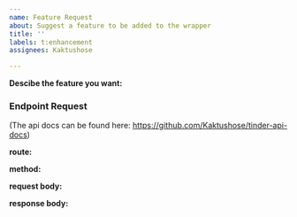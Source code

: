 ```yaml
---
name: Feature Request
about: Suggest a feature to be added to the wrapper
title: ''
labels: t:enhancement
assignees: Kaktushose

---
```


**Descibe the feature you want:**


### Endpoint Request

(The api docs can be found here: https://github.com/Kaktushose/tinder-api-docs)

**route:**

**method:** 

**request body:**

**response body:**
